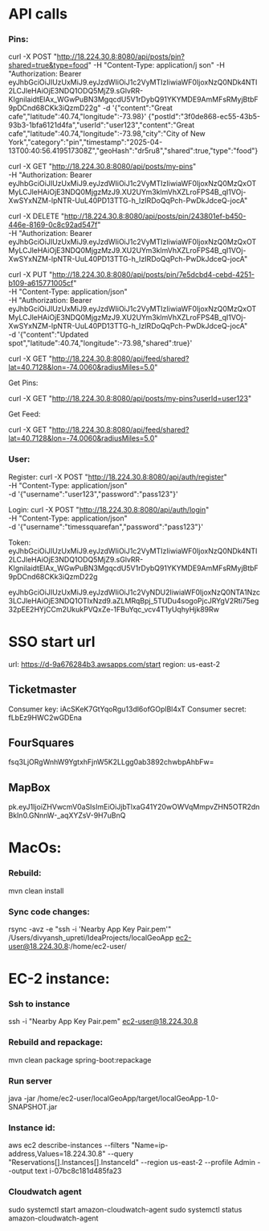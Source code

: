 # API calls

[//]: # (curl "http://18.224.30.8:8080/api/feed/restaurants?city=City+of+New+York")
[//]: # (curl "http://18.224.30.8:8080/api/feed/events?city=City+of+New+York")


### Pins: 

curl -X POST "http://18.224.30.8:8080/api/posts/pin?shared=true&type=food"   -H "Content-Type: application/j
son"   -H "Authorization: Bearer eyJhbGciOiJIUzUxMiJ9.eyJzdWIiOiJ1c2VyMTIzIiwiaWF0IjoxNzQ0NDk4NTI2LCJleHAiOjE3NDQ1ODQ5MjZ9.sGlvRR-KIgnilaidtElAx_WGwPuBN3MgqcdU5V1rDybQ91YKYMDE9AmMFsRMyjBtbF9pDCnd68CKk3iQzmD22g"   -d '{"content":"Great cafe","latitude":40.74,"longitude":-73.98}'
{"postId":"3f0de868-ec55-43b5-93b3-1bfa6121d4fa","userId":"user123","content":"Great cafe","latitude":40.74,"longitude":-73.98,"city":"City of New York","category":"pin","timestamp":"2025-04-13T00:40:56.419517308Z","geoHash":"dr5ru8","shared":true,"type":"food"}

curl -X GET "http://18.224.30.8:8080/api/posts/my-pins" \
-H "Authorization: Bearer eyJhbGciOiJIUzUxMiJ9.eyJzdWIiOiJ1c2VyMTIzIiwiaWF0IjoxNzQ0MzQxOTMyLCJleHAiOjE3NDQ0MjgzMzJ9.XU2UYm3klmVhXZLroFPS4B_qI1VOj-XwSYxNZM-lpNTR-UuL40PD13TTG-h_IzIRDoQqPch-PwDkJdceQ-jocA"

curl -X DELETE "http://18.224.30.8:8080/api/posts/pin/243801ef-b450-446e-8169-0c8c92ad547f" \
-H "Authorization: Bearer eyJhbGciOiJIUzUxMiJ9.eyJzdWIiOiJ1c2VyMTIzIiwiaWF0IjoxNzQ0MzQxOTMyLCJleHAiOjE3NDQ0MjgzMzJ9.XU2UYm3klmVhXZLroFPS4B_qI1VOj-XwSYxNZM-lpNTR-UuL40PD13TTG-h_IzIRDoQqPch-PwDkJdceQ-jocA"

curl -X PUT "http://18.224.30.8:8080/api/posts/pin/7e5dcbd4-cebd-4251-b109-a615771005cf" \
-H "Content-Type: application/json" \
-H "Authorization: Bearer eyJhbGciOiJIUzUxMiJ9.eyJzdWIiOiJ1c2VyMTIzIiwiaWF0IjoxNzQ0MzQxOTMyLCJleHAiOjE3NDQ0MjgzMzJ9.XU2UYm3klmVhXZLroFPS4B_qI1VOj-XwSYxNZM-lpNTR-UuL40PD13TTG-h_IzIRDoQqPch-PwDkJdceQ-jocA" \
-d '{"content":"Updated spot","latitude":40.74,"longitude":-73.98,"shared":true}'

curl -X GET "http://18.224.30.8:8080/api/feed/shared?lat=40.7128&lon=-74.0060&radiusMiles=5.0"

Get Pins:

curl -X GET "http://18.224.30.8:8080/api/posts/my-pins?userId=user123"

Get Feed:

curl -X GET "http://18.224.30.8:8080/api/feed/shared?lat=40.7128&lon=-74.0060&radiusMiles=5.0"


### User:

Register:
curl -X POST "http://18.224.30.8:8080/api/auth/register" \
-H "Content-Type: application/json" \
-d '{"username":"user123","password":"pass123"}'

Login:
curl -X POST "http://18.224.30.8:8080/api/auth/login" \
-H "Content-Type: application/json" \
-d '{"username":"timessquarefan","password":"pass123"}'

Token:
eyJhbGciOiJIUzUxMiJ9.eyJzdWIiOiJ1c2VyMTIzIiwiaWF0IjoxNzQ0NDk4NTI2LCJleHAiOjE3NDQ1ODQ5MjZ9.sGlvRR-KIgnilaidtElAx_WGwPuBN3MgqcdU5V1rDybQ91YKYMDE9AmMFsRMyjBtbF9pDCnd68CKk3iQzmD22g

eyJhbGciOiJIUzUxMiJ9.eyJzdWIiOiJ1c2VyNDU2IiwiaWF0IjoxNzQ0NTA1Nzc3LCJleHAiOjE3NDQ1OTIxNzd9.aZLMRqBpj_5TUDu4sogoPjcJRYgV2Rti75eg32pEE2HYjCCm2UkukPVQxZe-1FBuYqc_vcv4T1yUqhyHjk89Rw

# SSO start url
url: https://d-9a676284b3.awsapps.com/start
region: us-east-2

## Ticketmaster
Consumer key: iAcSKeK7GtYqoRgu13dl6ofGOplBl4xT
Consumer secret: fLbEz9HWC2wGDEna

## FourSquares
fsq3LjORgWnhW9YgtxhFjnW5K2LLgg0ab3892chwbpAhbFw=


## MapBox
pk.eyJ1IjoiZHVwcmV0aSIsImEiOiJjbTlxaG41Y20wOWVqMmpvZHN5OTR2dnBkIn0.GNnnW-_aqXYZsV-9H7uBnQ

# MacOs:

### Rebuild: 
mvn clean install

### Sync code changes:  
rsync -avz -e "ssh -i 'Nearby App Key Pair.pem'" /Users/divyansh_upreti/IdeaProjects/localGeoApp ec2-user@18.224.30.8:/home/ec2-user/

# EC-2 instance:
### Ssh to instance
ssh -i "Nearby App Key Pair.pem" ec2-user@18.224.30.8

### Rebuild and repackage: 
mvn clean package spring-boot:repackage

### Run server
java -jar /home/ec2-user/localGeoApp/target/localGeoApp-1.0-SNAPSHOT.jar

### Instance id:
aws ec2 describe-instances --filters "Name=ip-address,Values=18.224.30.8" --query "Reservations[].Instances[].InstanceId" --region us-east-2 --profile Admin --output text
i-07bc8c181d485fa23

### Cloudwatch agent
sudo systemctl start amazon-cloudwatch-agent
sudo systemctl status amazon-cloudwatch-agent








